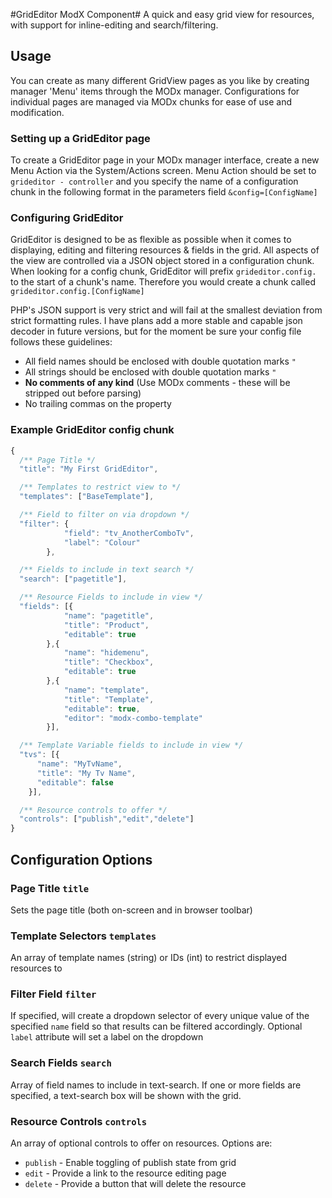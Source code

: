 #GridEditor ModX Component#
A quick and easy grid view for resources, with support for inline-editing and search/filtering.

## Usage ##
You can create as many different GridView pages as you like by creating manager 'Menu' items through 
the MODx manager. Configurations for individual pages are managed via MODx chunks for ease of use and 
modification. 

### Setting up a GridEditor page ###
To create a GridEditor page in your MODx manager interface, create a new Menu Action via the System/Actions screen.
Menu Action should be set to `grideditor - controller` and you specify the name of a configuration chunk in the 
following format in the parameters field `&config=[ConfigName]`

### Configuring GridEditor ###
GridEditor is designed to be as flexible as possible when it comes to displaying, editing and filtering resources & 
fields in the grid. All aspects of the view are controlled via a JSON object stored in a configuration chunk. When 
looking for a config chunk, GridEditor will prefix `grideditor.config.` to the start of a chunk's name. Therefore you 
would create a chunk called `grideditor.config.[ConfigName]`

PHP's JSON support is very strict and will fail at the smallest deviation from strict formatting rules. I have plans 
add a more stable and capable json decoder in future versions, but for the moment be sure your config file follows 
these guidelines:
* All field names should be enclosed with double quotation marks `"`
* All strings should be enclosed with double quotation marks `"`
* __No comments of any kind__ (Use MODx comments - these will be stripped out before parsing)
* No trailing commas on the property

### Example GridEditor config chunk ###
```javascript
{
  /** Page Title */
  "title": "My First GridEditor",

  /** Templates to restrict view to */
  "templates": ["BaseTemplate"],

  /** Field to filter on via dropdown */
  "filter": {
			"field": "tv_AnotherComboTv",
			"label": "Colour"
		},

  /** Fields to include in text search */
  "search": ["pagetitle"],

  /** Resource Fields to include in view */
  "fields": [{
			"name": "pagetitle",
			"title": "Product",
			"editable": true
		},{
			"name": "hidemenu",
			"title": "Checkbox",
			"editable": true
		},{
			"name": "template",
			"title": "Template",
			"editable": true,
			"editor": "modx-combo-template"
		}],

  /** Template Variable fields to include in view */
  "tvs": [{
      "name": "MyTvName",
      "title": "My Tv Name",
      "editable": false
    }],

  /** Resource controls to offer */
  "controls": ["publish","edit","delete"]
}
```
## Configuration Options

### Page Title `title`
Sets the page title (both on-screen and in browser toolbar)

### Template Selectors `templates`
An array of template names (string) or IDs (int) to restrict displayed resources to

### Filter Field `filter`
If specified, will create a dropdown selector of every unique value of the specified `name` field so that results can
be filtered accordingly. Optional `label` attribute will set a label on the dropdown

### Search Fields `search`
Array of field names to include in text-search. If one or more fields are specified, a text-search box will be 
shown with the grid.

### Resource Controls `controls`
An array of optional controls to offer on resources. Options are:
* `publish` - Enable toggling of publish state from grid
* `edit` - Provide a link to the resource editing page
* `delete` - Provide a button that will delete the resource
